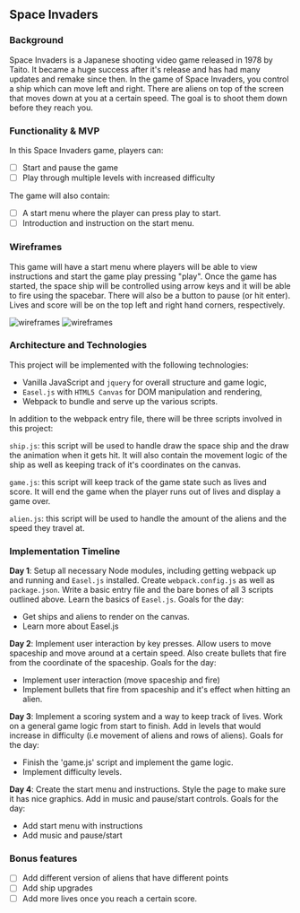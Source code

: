 ## Space Invaders

### Background

Space Invaders is a Japanese shooting video game released in 1978 by Taito. It became a huge success after it's release and has had many updates and remake since then.  In the game of Space Invaders, you control a ship which can move left and right.  There are aliens on top of the screen that moves down at you at a certain speed.  The goal is to shoot them down before they reach you.

### Functionality & MVP  

In this Space Invaders game, players can:

- [ ] Start and pause the game
- [ ] Play through multiple levels with increased difficulty

The game will also contain:

- [ ] A start menu where the player can press play to start.
- [ ] Introduction and instruction on the start menu.

### Wireframes

This game will have a start menu where players will be able to view instructions and start the game play pressing "play".  Once the game has started, the space ship will be controlled using arrow keys and it will be able to fire using the spacebar.  There will also be a button to pause (or hit enter). Lives and score will be on the top left and right hand corners, respectively.

![wireframes](https://raw.github.com/BrianChen/Space-Invaders/master/game.png)
![wireframes](https://raw.github.com/BrianChen/Space-Invaders/master/start-menu.png)  


### Architecture and Technologies

This project will be implemented with the following technologies:

- Vanilla JavaScript and `jquery` for overall structure and game logic,
- `Easel.js` with `HTML5 Canvas` for DOM manipulation and rendering,
- Webpack to bundle and serve up the various scripts.

In addition to the webpack entry file, there will be three scripts involved in this project:

`ship.js`: this script will be used to handle draw the space ship and the draw the animation when it gets hit.  It will also contain the movement logic of the ship as well as keeping track of it's coordinates on the canvas.

`game.js`: this script will keep track of the game state such as lives and score.  It will end the game when the player runs out of lives and display a game over.

`alien.js`: this script will be used to handle the amount of the aliens and the speed they travel at.  


### Implementation Timeline

**Day 1**: Setup all necessary Node modules, including getting webpack up and running and `Easel.js` installed.  Create `webpack.config.js` as well as `package.json`.  Write a basic entry file and the bare bones of all 3 scripts outlined above.  Learn the basics of `Easel.js`.  Goals for the day:

- Get ships and aliens to render on the canvas.
- Learn more about Easel.js

**Day 2**: Implement user interaction by key presses.  Allow users to move spaceship and move around at a certain speed.  Also create bullets that fire from the coordinate of the spaceship.  Goals for the day:

- Implement user interaction (move spaceship and fire)
- Implement bullets that fire from spaceship and it's effect when hitting an alien.

**Day 3**: Implement a scoring system and a way to keep track of lives.  Work on a general game logic from start to finish.  Add in levels that would increase in difficulty (i.e movement of aliens and rows of aliens). Goals for the day:

- Finish the 'game.js' script and implement the game logic.
- Implement difficulty levels.


**Day 4**: Create the start menu and instructions.  Style the page to make sure it has nice graphics.  Add in music and pause/start controls. Goals for the day:

- Add start menu with instructions
- Add music and pause/start


### Bonus features

- [ ] Add different version of aliens that have different points
- [ ] Add ship upgrades
- [ ] Add more lives once you reach a certain score.
